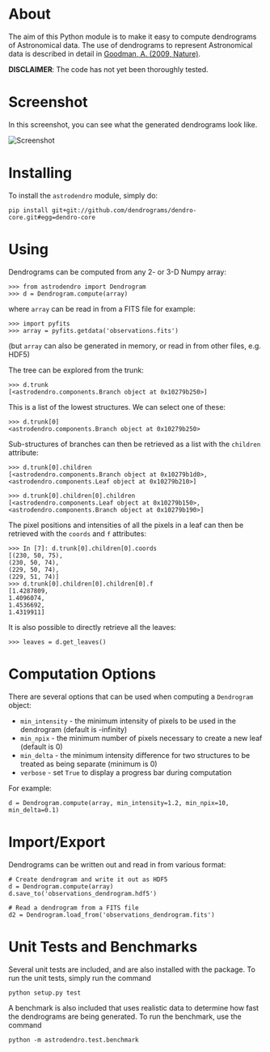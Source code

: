 About
=====

The aim of this Python module is to make it easy to compute dendrograms
of Astronomical data. The use of dendrograms to represent Astronomical
data is described in detail in [Goodman, A. (2009,
Nature)](http://adsabs.harvard.edu/abs/2009Natur.457...63G).

**DISCLAIMER**: The code has not yet been thoroughly tested.

Screenshot
==========

In this screenshot, you can see what the generated dendrograms look like.

![Screenshot](http://i.imgur.com/QDePB.png)

Installing
==========

To install the ``astrodendro`` module, simply do:

    pip install git+git://github.com/dendrograms/dendro-core.git#egg=dendro-core

Using
=====

Dendrograms can be computed from any 2- or 3-D Numpy array:

    >>> from astrodendro import Dendrogram
    >>> d = Dendrogram.compute(array)

where ``array`` can be read in from a FITS file for example:

    >>> import pyfits
    >>> array = pyfits.getdata('observations.fits')

(but ``array`` can also be generated in memory, or read in from other
files, e.g. HDF5)

The tree can be explored from the trunk:

    >>> d.trunk
    [<astrodendro.components.Branch object at 0x10279b250>]

This is a list of the lowest structures. We can select one of these:

    >>> d.trunk[0]
    <astrodendro.components.Branch object at 0x10279b250>

Sub-structures of branches can then be retrieved as a list with the ``children`` attribute:

    >>> d.trunk[0].children
    [<astrodendro.components.Branch object at 0x10279b1d0>, <astrodendro.components.Leaf object at 0x10279b210>]

    >>> d.trunk[0].children[0].children
    [<astrodendro.components.Leaf object at 0x10279b150>, <astrodendro.components.Branch object at 0x10279b190>]

The pixel positions and intensities of all the pixels in a leaf can then be retrieved with the ``coords`` and ``f`` attributes:

    >>> In [7]: d.trunk[0].children[0].coords
    [(230, 50, 75),
    (230, 50, 74),
    (229, 50, 74),
    (229, 51, 74)]
    >>> d.trunk[0].children[0].children[0].f
    [1.4287809,
    1.4096074,
    1.4536692,
    1.4319911]

It is also possible to directly retrieve all the leaves:

    >>> leaves = d.get_leaves()

Computation Options
===================

There are several options that can be used when computing a
``Dendrogram`` object:

* ``min_intensity`` - the minimum intensity of pixels to be used in the
  dendrogram (default is -infinity)
* ``min_npix`` - the minimum number of pixels necessary to create a
  new leaf (default is 0)
* ``min_delta`` - the minimum intensity difference for two structures to
  be treated as being separate (minimum is 0)
* ``verbose`` - set `True` to display a progress bar during computation

For example:

    d = Dendrogram.compute(array, min_intensity=1.2, min_npix=10, min_delta=0.1)
 
Import/Export
=============

Dendrograms can be written out and read in from various format:

    # Create dendrogram and write it out as HDF5
    d = Dendrogram.compute(array)
    d.save_to('observations_dendrogram.hdf5')

    # Read a dendrogram from a FITS file
    d2 = Dendrogram.load_from('observations_dendrogram.fits')

Unit Tests and Benchmarks
=========================

Several unit tests are included, and are also installed with the package.
To run the unit tests, simply run the command

    python setup.py test

A benchmark is also included that uses realistic data to determine how fast the
dendrograms are being generated. To run the benchmark, use the command

    python -m astrodendro.test.benchmark
